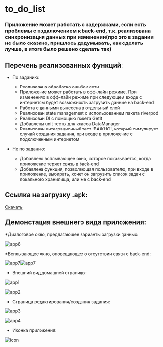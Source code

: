 # to_do_list

### Приложение может работать с задержками, если есть проблемы с подключением к back-end, т.к. реализована синхронизация данных при изменении(про это в задании не было сказано, пришлось додумывать, как сделать лучше, в итоге было решено сделать так)

## Перечень реализованных функций:

* По заданию:
  * Реализована обработка ошибок сети
  * Приложение может работать в офф-лайн режиме. При изменениях в офф-лайн режиме при следующем входе с интернетом будет возможность загрузить данные на back-end
  * Работа с данными вынесена в отдельный слой
  * Реализован state management с использованием пакета riverpod
  * Реализован DI с помощью пакета GetIt
  * Добавлены unit тесты для класса DataManager
  * Реализован интеграционный тест !ВАЖНО!, который симулирует случай создания задания, при входе в приложение с подключенным интернетом

* Не по заданию:
  * Добавлено всплывающее окно, которое показывается, когда приложение теряет связь в back-end
  * Добавлена функция, позволяющая пользователю, при входе в приложение, выбирать, хочет он загрузить список задач с локального хранилища, или же с back-end

## Ссылка на загрузку .apk:

[Скачать](https://drive.google.com/file/d/1yIggX6nc0BUpoAKkcbTTVbpaEwfh5e8B/view?usp=sharing)

## Демонстация внешнего вида приложения:

*Диалоговое окно, предлагающее варианты загрузки данных:

![app6](https://github.com/Vantwozz/to_do_list/assets/95244485/34d56b0e-521a-4308-ad61-6618fd5cd373)

*Всплывающее окно, оповещающее о отсутствии связи с back-end:

![app7](https://github.com/Vantwozz/to_do_list/assets/95244485/1504a10d-e7b3-4495-9b1b-bd1a7f6442f4)![app7](https://github.com/Vantwozz/to_do_list/assets/95244485/1504a10d-e7b3-4495-9b1b-bd1a7f6442f4)

* Внешний вид домашней страницы:

![app1](https://github.com/Vantwozz/to_do_list/assets/95244485/c4f25b02-6943-49a8-b89e-8d6dd04335ae)

![app2](https://github.com/Vantwozz/to_do_list/assets/95244485/193ac229-8fbf-4a24-8596-728aae4be4c7)

* Страница редактирования/создания задания:

![app3](https://github.com/Vantwozz/to_do_list/assets/95244485/2bae51c4-e0bb-4022-81f0-263c94c98f8e)

![app4](https://github.com/Vantwozz/to_do_list/assets/95244485/3bcbaa2e-46c1-40f4-b64d-f3e0c8c9b927)


* Иконка приложения:

![icon](https://github.com/Vantwozz/to_do_list/assets/95244485/ff6cde85-5eb1-4a86-ad4f-2e74f1000cf0)
